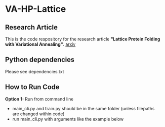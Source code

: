 # VA-HP-Lattice

## Research Article
This is the code respository for the research article **"Lattice Protein Folding with Variational Annealing"**. [arxiv](https://arxiv.org/abs/2502.20632)

## Python dependencies
Please see dependencies.txt

## How to Run Code
**Option 1:** Run from command line
- main_cli.py and train.py should be in the same folder (unless filepaths are changed within code)
- run main_cli.py with arguments like the example below

